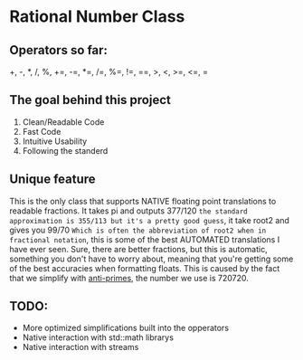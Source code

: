 Rational Number Class
=====================

Operators so far:
-----------------

+, -, *, /, %, +=, -=, *=, /=, %=, !=, ==, >, <, >=, <=, =
    
The goal behind this project
----------------------------
1. Clean/Readable Code
2. Fast Code
3. Intuitive Usability
4. Following the standerd

Unique feature
--------------
This is the only class that supports NATIVE floating point translations to readable fractions. It takes pi and outputs 377/120 `the standard approximation is 355/113 but it's a pretty good guess`, it take root2 and gives you 99/70 `Which is often the abbreviation of root2 when in fractional notation`, this is some of the best AUTOMATED translations I have ever seen. Sure, there are better fractions, but this is automatic, something you don't have to worry about, meaning that you're getting some of the best accuracies when formatting floats. This is caused by the fact that we simplify with [anti-primes](https://en.wikipedia.org/wiki/Highly_composite_number), the number we use is 720720.


TODO:
-----

- More optimized simplifications built into the opperators
- Native interaction with std::math librarys
- Native interaction with streams
